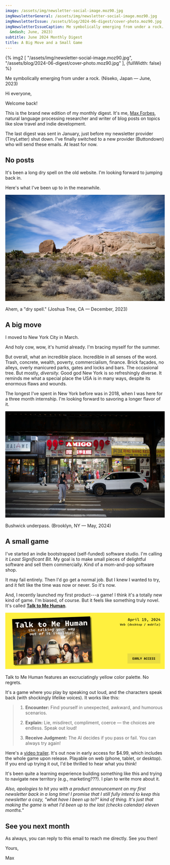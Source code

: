 ```yaml
---
image: /assets/img/newsletter-social-image.moz90.jpg
imgNewsletterGeneral: /assets/img/newsletter-social-image.moz90.jpg
imgNewsletterIssue: /assets/blog/2024-06-digest/cover-photo.moz90.jpg
imgNewsletterIssueCaption: Me symbolically emerging from under a rock. (Niseko, Japan
  &mdash; June, 2023)
subtitle: June 2024 Monthly Digest
title: A Big Move and a Small Game
---
```


{% img2 [
    "/assets/img/newsletter-social-image.moz90.jpg",
    "/assets/blog/2024-06-digest/cover-photo.moz90.jpg"
], {fullWidth: false} %}

<p class="figcaption">Me symbolically emerging from under a rock. (Niseko, Japan &mdash; June, 2023)</p>

Hi everyone,

Welcome back!

This is the brand new edition of my monthly digest. It's me, [Max Forbes](https://maxwellforbes.com/), natural language processing researcher and writer of blog posts on topics like slow travel and indie development.

The last digest was sent in January, just before my newsletter provider (TinyLetter) shut down. I've finally switched to a new provider (Buttondown) who will send these emails. At least for now.

## No posts

It's been a long dry spell on the old website. I'm looking forward to jumping back in.

Here's what I've been up to in the meanwhile.

![](/assets/blog/2024-06-digest/joshua-tree.moz90.jpg)

<p class="figcaption">Ahem, a "dry spell." (Joshua Tree, CA &mdash; December, 2023)</p>

## A big move

I moved to New York City in March.

And holy cow, wow, it's humid already. I'm bracing myself for the summer.

But overall, what an incredible place. Incredible in all senses of the word. Trash, concrete, wealth, poverty, commercialism, finance. Brick façades, no alleys, overly manicured parks, gates and locks and bars. The occasional tree. But mostly, _diversity._ Good god New York is so refreshingly diverse. It reminds me what a special place the USA is in many ways, despite its enormous flaws and wounds.

The longest I've spent in New York before was in 2018, when I was here for a three month internship. I'm looking forward to savoring a longer flavor of it.

![](/assets/blog/2024-06-digest/bushwick-underpass.moz90.jpg)

<p class="figcaption">Bushwick underpass. (Brooklyn, NY &mdash; May, 2024)</p>

## A small game

I've started an indie bootstrapped (self-funded) software studio. I'm calling it _Least Significant Bit._ My goal is to make small pieces of delightful software and sell them commercially. Kind of a mom-and-pop software shop.

It may fail entirely. Then I'd go get a normal job. But I knew I wanted to try, and it felt like the time was now or never. So it's now.

And, I recently launched my first product---a game! I think it's a totally new kind of game. I'm biased, of course. But it feels like something truly novel. It's called **[Talk to Me Human](https://talktomehuman.com/)**.

<p>
<a href="https://talktomehuman.com/" class="nolinkarrow dim">
<img src="/assets/products/ttmh/ttmh-personal-website-banner.moz90.jpg" />
</a>
</p>

<p class="figcaption">Talk to Me Human features an excruciatingly yellow color palette. No regrets.</p>

It's a game where you play by speaking out loud, and the characters speak back (with shockingly lifelike voices). It works like this:

> 1. **Encounter:** Find yourself in unexpected, awkward, and humorous scenarios.
>
> 2. **Explain:** Lie, misdirect, compliment, coerce — the choices are endless. Speak out loud!
>
> 3. **Receive Judgment:** The AI decides if you pass or fail. You can always try again!

Here's a [video trailer](https://www.youtube.com/watch?v=ZTxAkBVtktg). It's out now in early access for $4.99, which includes the whole game upon release. Playable on web (phone, tablet, or desktop). If you end up trying it out, I'd be thrilled to hear what you think!

It's been quite a learning experience building something like this and trying to navigate new territory (e.g., marketing???). I plan to write more about it.

_Also, apologies to hit you with a product announcement on my first newsletter back in a long time! I promise that I still fully intend to keep this newsletter a cozy, "what have I been up to?" kind of thing. It's just that making the game is what I'd been up to the last (checks calendar) eleven months."_

## See you next month

As always, you can reply to this email to reach me directly. See you then!

Yours,

Max
